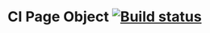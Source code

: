 # CI Page Object [![Build status](https://ci.appveyor.com/api/projects/status/yjtaxb006vqj472d?svg=true)](https://ci.appveyor.com/project/kirilliqa37/java-bdd-page-object)
